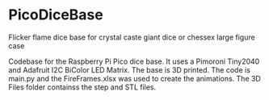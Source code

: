 # PicoDiceBase
Flicker flame dice base for crystal caste giant dice or chessex large figure case

Codebase for the Raspberry Pi Pico dice base.  It uses a Pimoroni Tiny2040 and Adafruit I2C BiColor LED Matrix.  The base is 3D printed. The code is main.py and the FireFrames.xlsx was used to create the animations.  The 3D Files folder containss the step and STL files.
